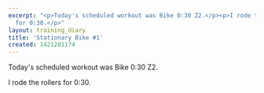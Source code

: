 ```yaml
---
excerpt: "<p>Today's scheduled workout was Bike 0:30 Z2.</p><p>I rode the rollers
  for 0:30.</p>"
layout: training_diary
title: 'Stationary Bike #1'
created: 1421281174
---
```

<p>Today's scheduled workout was Bike 0:30 Z2.</p><p>I rode the rollers for 0:30.</p>
